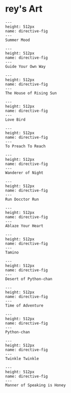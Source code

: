 # rey's Art

```{figure} ../../assets/anyalast.png
---
height: 512px
name: directive-fig
---
Summer Mood
```

```{figure} ../../assets/dragon.png
---
height: 512px
name: directive-fig
---
Guide Your Own Way
```

```{figure} ../../assets/boy.png
---
height: 512px
name: directive-fig
---
The House of Rising Sun
```

```{figure} ../../assets/last.png
---
height: 512px
name: directive-fig
---
Love Bird
```

```{figure} ../../assets/renkliel.png
---
height: 512px
name: directive-fig
---
To Preach To Reach
```

```{figure} ../../assets/flowergirl2.png
---
height: 512px
name: directive-fig
---
Wanderer of Night
```

```{figure} ../../assets/runforrestrun_colored.png
---
height: 512px
name: directive-fig
---
Run Docctor Run
```

```{figure} ../../assets/rengokulastbutveryveryvery.png
---
height: 512px
name: directive-fig
---
Ablaze Your Heart
```

```{figure} ../../assets/habibi.png
---
height: 512px
name: directive-fig
---
Tamino
```

```{figure} ../../assets/pychann.png
---
height: 512px
name: directive-fig
---
Desert of Python-chan
```

```{figure} ../../assets/bmo.png
---
height: 512px
name: directive-fig
---
Time of Adventure
```

```{figure} ../../assets/pythonchan2.png
---
height: 512px
name: directive-fig
---
Python-chan
```

```{figure} ../../assets/dgkosenpai.png
---
height: 512px
name: directive-fig
---
Twinkle Twinkle
```

```{figure} ../../assets/combee.png
---
height: 512px
name: directive-fig
---
Manner of Speaking is Honey
```
